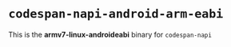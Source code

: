 # `codespan-napi-android-arm-eabi`

This is the **armv7-linux-androideabi** binary for `codespan-napi`
